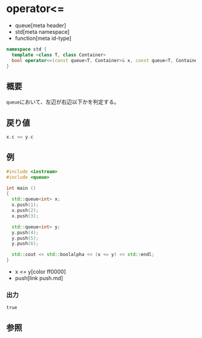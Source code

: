 # operator<=
* queue[meta header]
* std[meta namespace]
* function[meta id-type]

```cpp
namespace std {
  template <class T, class Container>
  bool operator<=(const queue<T, Container>& x, const queue<T, Container>& y);
}
```

## 概要
`queue`において、左辺が右辺以下かを判定する。


## 戻り値
```cpp
x.c <= y.c
```


## 例
```cpp example
#include <iostream>
#include <queue>

int main ()
{
  std::queue<int> x;
  x.push(1);
  x.push(2);
  x.push(3);

  std::queue<int> y;
  y.push(4);
  y.push(5);
  y.push(6);

  std::cout << std::boolalpha << (x <= y) << std::endl;
}
```
* x <= y[color ff0000]
* push[link push.md]

### 出力
```
true
```

## 参照


